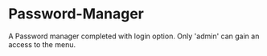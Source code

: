 # Password-Manager
A Password manager completed with login option. Only 'admin' can gain an access to the menu. 
